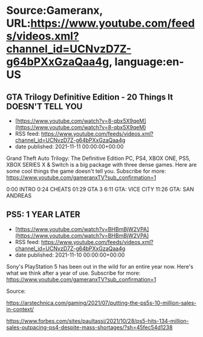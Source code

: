 # Source:Gameranx, URL:https://www.youtube.com/feeds/videos.xml?channel_id=UCNvzD7Z-g64bPXxGzaQaa4g, language:en-US

## GTA Trilogy Definitive Edition - 20 Things It DOESN'T TELL YOU
 - [https://www.youtube.com/watch?v=8-qbx5X9qeM](https://www.youtube.com/watch?v=8-qbx5X9qeM)
 - RSS feed: https://www.youtube.com/feeds/videos.xml?channel_id=UCNvzD7Z-g64bPXxGzaQaa4g
 - date published: 2021-11-11 00:00:00+00:00

Grand Theft Auto Trilogy: The Definitive Edition PC, PS4, XBOX ONE, PS5, XBOX SERIES X & Switch is a big package with three dense games. Here are some cool things the game doesn't tell you.
Subscribe for more: https://www.youtube.com/gameranxTV?sub_confirmation=1

0:00 INTRO
0:24 CHEATS
01:29 GTA 3
6:11 GTA: VICE CITY
11:26 GTA: SAN ANDREAS

## PS5: 1 YEAR LATER
 - [https://www.youtube.com/watch?v=BHBmBjW2VPA](https://www.youtube.com/watch?v=BHBmBjW2VPA)
 - RSS feed: https://www.youtube.com/feeds/videos.xml?channel_id=UCNvzD7Z-g64bPXxGzaQaa4g
 - date published: 2021-11-10 00:00:00+00:00

Sony's PlayStation 5  has been out in the wild for an entire year now. Here's what we think after a year of use.
Subscribe for more: https://www.youtube.com/gameranxTV?sub_confirmation=1

Source:

https://arstechnica.com/gaming/2021/07/putting-the-ps5s-10-million-sales-in-context/

https://www.forbes.com/sites/paultassi/2021/10/28/ps5-hits-134-million-sales-outpacing-ps4-despite-mass-shortages/?sh=45fec54d1238

